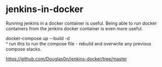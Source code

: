 # jenkins-in-docker<br>

Running jenkins in a docker container is useful. Being able to run docker containers from the jenkins docker container is even more useful.<br>

docker-compose up --build -d<br>
^ run this to run the compose file - rebuild and overwrite any previous compose stacks.


https://github.com/Douglas0n/jenkins-docker/tree/master
